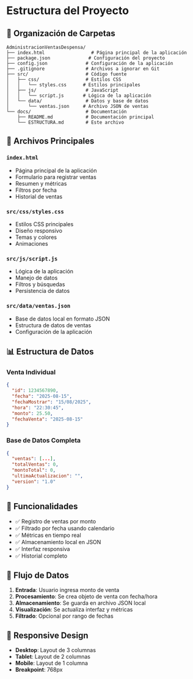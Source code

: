 # Estructura del Proyecto

## 📁 Organización de Carpetas

```
AdministracionVentasDespensa/
├── index.html                 # Página principal de la aplicación
├── package.json              # Configuración del proyecto
├── config.json              # Configuración de la aplicación
├── .gitignore               # Archivos a ignorar en Git
├── src/                     # Código fuente
│   ├── css/                 # Estilos CSS
│   │   └── styles.css      # Estilos principales
│   ├── js/                  # JavaScript
│   │   └── script.js       # Lógica de la aplicación
│   └── data/                # Datos y base de datos
│       └── ventas.json     # Archivo JSON de ventas
└── docs/                    # Documentación
    ├── README.md            # Documentación principal
    └── ESTRUCTURA.md        # Este archivo
```

## 🔧 Archivos Principales

### `index.html`
- Página principal de la aplicación
- Formulario para registrar ventas
- Resumen y métricas
- Filtros por fecha
- Historial de ventas

### `src/css/styles.css`
- Estilos CSS principales
- Diseño responsivo
- Temas y colores
- Animaciones

### `src/js/script.js`
- Lógica de la aplicación
- Manejo de datos
- Filtros y búsquedas
- Persistencia de datos

### `src/data/ventas.json`
- Base de datos local en formato JSON
- Estructura de datos de ventas
- Configuración de la aplicación

## 📊 Estructura de Datos

### Venta Individual
```json
{
  "id": 1234567890,
  "fecha": "2025-08-15",
  "fechaMostrar": "15/08/2025",
  "hora": "22:30:45",
  "monto": 25.50,
  "fechaVenta": "2025-08-15"
}
```

### Base de Datos Completa
```json
{
  "ventas": [...],
  "totalVentas": 0,
  "montoTotal": 0,
  "ultimaActualizacion": "",
  "version": "1.0"
}
```

## 🚀 Funcionalidades

- ✅ Registro de ventas por monto
- ✅ Filtrado por fecha usando calendario
- ✅ Métricas en tiempo real
- ✅ Almacenamiento local en JSON
- ✅ Interfaz responsiva
- ✅ Historial completo

## 🔄 Flujo de Datos

1. **Entrada**: Usuario ingresa monto de venta
2. **Procesamiento**: Se crea objeto de venta con fecha/hora
3. **Almacenamiento**: Se guarda en archivo JSON local
4. **Visualización**: Se actualiza interfaz y métricas
5. **Filtrado**: Opcional por rango de fechas

## 📱 Responsive Design

- **Desktop**: Layout de 3 columnas
- **Tablet**: Layout de 2 columnas
- **Mobile**: Layout de 1 columna
- **Breakpoint**: 768px
